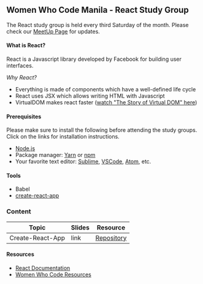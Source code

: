 ## Women Who Code Manila - React Study Group

The React study group is held every third Saturday of the month. Please check our [MeetUp Page](https://www.meetup.com/Women-Who-Code-Manila/) for updates. 

#### What is React?
React is a Javascript library developed by Facebook for building user interfaces. 

*Why React?*
* Everything is made of components which have a well-defined life cycle
* React uses JSX which allows writing HTML with Javascript
* VirtualDOM makes react faster ([watch "The Story of Virtual DOM" here](https://www.youtube.com/watch?v=BYbgopx44vo))

#### Prerequisites
Please make sure to install the following before attending the study groups. Click on the links for installation instructions.
* [Node.js](https://nodejs.org/en/)
* Package manager: [Yarn](https://yarnpkg.com/en/) or [npm](https://www.npmjs.com/)
* Your favorite text editor: [Sublime](https://www.sublimetext.com/3), [VSCode](https://code.visualstudio.com/),  [Atom](https://atom.io/), etc.

#### Tools
* Babel
* [create-react-app](https://github.com/facebook/create-react-app/blob/master/packages/react-scripts/template/README.md)

### Content

Topic              | Slides          | Resource
-------------------|-----------------|-------------
Create-React-App   | link            | [Repository](https://github.com/facebook/create-react-app)

#### Resources
* [React Documentation](https://reactjs.org/)
* [Women Who Code Resources](https://www.womenwhocode.com/resources)